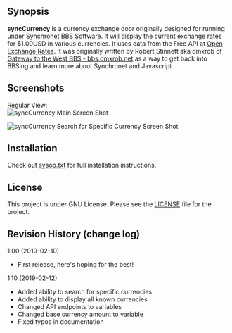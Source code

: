 ## Synopsis

**syncCurrency** is a currency exchange door originally designed for running under [Synchronet BBS Software](http://www.synchro.net).  It will display the current
exchange rates for $1.00USD in various currencies.  It uses data from the Free API at [Open Exchange Rates](https://openexchangerates.org).  It was originally written by Robert Stinnett aka dmxrob of [Gateway to the West BBS - bbs.dmxrob.net](telnet://bbs.dmxrob.net) as a way to get back into BBSing and learn more about Synchronet and Javascript.

## Screenshots 

Regular View:  
![syncCurrency Main Screen Shot](http://blog.dmxrob.net/wp-content/uploads/2019/02/syncurrency-screenshot.png)

![syncCurrency Search for Specific Currency Screen Shot]()

## Installation

Check out [sysop.txt](https://github.com/robertstinnett/syncCurrency/blob/master/sysop.txt) for full installation instructions.

## License

This project is under GNU License.
Please see the [LICENSE](https://github.com/robertstinnett/syncCurrency/blob/master/LICENSE) file for the project.

## Revision History (change log)

1.00 (2019-02-10)
* First  release, here's hoping for the best!

1.10 (2019-02-12)
* Added ability to search for specific currencies
* Added ability to display all known currencies
* Changed API endpoints to variables
* Changed base currency amount to variable
* Fixed typos in documentation

